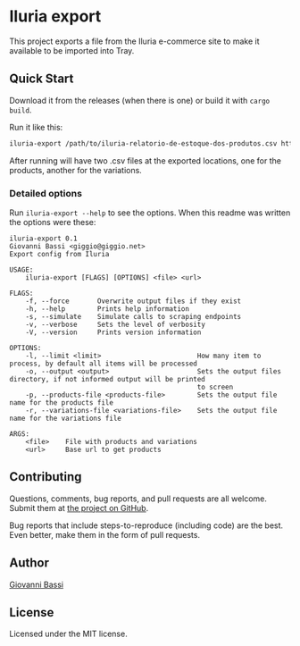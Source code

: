 # Iluria export

This project exports a file from the Iluria e-commerce site to make it available
to be imported into Tray.

## Quick Start

Download it from the releases (when there is one) or build it with `cargo build`.

Run it like this:

````bash
iluria-export /path/to/iluria-relatorio-de-estoque-dos-produtos.csv https://your_store_at_iluria.com.br -o /path/to/export/
````

After running will have two .csv files at the exported locations, one for the
products, another for the variations.

### Detailed options

Run `iluria-export --help` to see the options. When this readme was written the
options were these:

````text
iluria-export 0.1
Giovanni Bassi <giggio@giggio.net>
Export config from Iluria

USAGE:
    iluria-export [FLAGS] [OPTIONS] <file> <url>

FLAGS:
    -f, --force       Overwrite output files if they exist
    -h, --help        Prints help information
    -s, --simulate    Simulate calls to scraping endpoints
    -v, --verbose     Sets the level of verbosity
    -V, --version     Prints version information

OPTIONS:
    -l, --limit <limit>                        How many item to process, by default all items will be processed
    -o, --output <output>                      Sets the output files directory, if not informed output will be printed
                                               to screen
    -p, --products-file <products-file>        Sets the output file name for the products file
    -r, --variations-file <variations-file>    Sets the output file name for the variations file

ARGS:
    <file>    File with products and variations
    <url>     Base url to get products
````

## Contributing

Questions, comments, bug reports, and pull requests are all welcome.  Submit them at
[the project on GitHub](https://github.com/giggio/iluria-export/).

Bug reports that include steps-to-reproduce (including code) are the
best. Even better, make them in the form of pull requests.

## Author

[Giovanni Bassi](https://github.com/giggio)

## License

Licensed under the MIT license.
